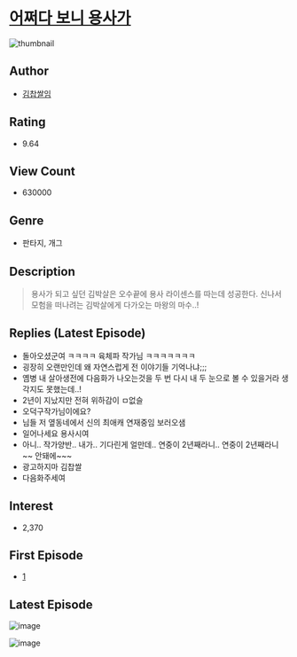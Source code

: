 # [어쩌다 보니 용사가](https://comic.naver.com/bestChallenge/list?titleId=654778)
![thumbnail](https://image-comic.pstatic.net/user_contents_data/challenge_comic/2015/08/02/264418/thumbnail_title_zezeze816_210834_.jpg)

## Author
- [김찹쌀임](https://comic.naver.com/artistTitle?id=264418)

## Rating
- 9.64

## View Count
- 630000

## Genre
- 판타지, 개그

## Description
> 용사가 되고 싶던 김박살은 오수끝에 용사 라이센스를 따는데 성공한다. 신나서 모험을 떠나려는 김박살에게 다가오는 마왕의 마수..!

## Replies (Latest Episode)
- 돌아오셨군여 ㅋㅋㅋㅋ 육체파 작가님 ㅋㅋㅋㅋㅋㅋㅋ
- 굉장히 오랜만인데 왜 자연스럽게 전 이야기들 기억나냐;;;
- 옘병 내 살아생전에 다음화가 나오는것을 두 번 다시 내 두 눈으로 볼 수 있을거라 생각지도 못했는데..!
- 2년이 지났지만 전혀 위하감이 ㅁ없슬
- 오덕구작가님이에요?
- 님들 저 옆동네에서 신의 최애캐 연재중임 보러오샘
- 일어나세요 용사시여
- 아니.. 작가양반.. 내가.. 기다린게 얼만데.. 연중이 2년째라니.. 연중이 2년째라니~~ 안돼에~~~
- 광고하지마 김찹쌀
- 다음화주세여

## Interest
- 2,370

## First Episode
- [1](https://comic.naver.com/bestChallenge/detail?titleId=654778&no=26)

## Latest Episode
![image](https://image-comic.pstatic.net/user_contents_data/challenge_comic/2021/01/22/264418/upload_3990806311463957048.jpeg)

![image](https://image-comic.pstatic.net/user_contents_data/challenge_comic/2021/01/22/264418/upload_7365131836964746038.jpeg)
